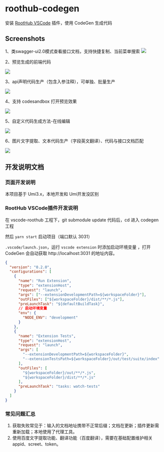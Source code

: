 # roothub-codegen

安装 [RootHub VSCode](https://marketplace.visualstudio.com/items?itemName=giscafer.roothub) 插件，使用 CodeGen 生成代码

## Screenshots

1、类swagger-ui2.0模式查看接口文档，支持快捷复制、当前菜单搜索
![](./screenshots/image1.jpg)

2、预览生成的前端代码

![](./screenshots/image2.jpg)

3、api声明代码生产（包含入参注释），可单独、批量生产

![](./screenshots/image3.jpg)

4、支持 codesandbox 打开预览效果

![](./screenshots/image4.png)

5、自定义代码生成方法-在线编辑

![](./screenshots/image5.jpg)

6、图片文字提取、文本代码生产（字段英文翻译）、代码与接口文档匹配

![](./screenshots/image6.jpg)


## 开发说明文档

### 页面开发说明

本项目基于 Umi3.x，本地开发和 Umi开发没区别

### RootHub VSCode插件开发说明

在 vscode-roothub 工程下，git submodule update 代码后，cd 进入 codegen 工程

然后 `yarn start` 启动项目（端口默认 3031）

`.vscode/launch.json`，运行 `vscode extension` 时添加启动环境变量 ，打开 CodeGen 会自动获取 http://localhost:3031 的地址内容。

```json
{
  "version": "0.2.0",
  "configurations": [
    {
      "name": "Run Extension",
      "type": "extensionHost",
      "request": "launch",
      "args": ["--extensionDevelopmentPath=${workspaceFolder}"],
      "outFiles": ["${workspaceFolder}/dist/**/*.js"],
      "preLaunchTask": "${defaultBuildTask}",
      // 启动环境变量
      "env": {
        "NODE_ENV": "development"
      }
    },
    {
      "name": "Extension Tests",
      "type": "extensionHost",
      "request": "launch",
      "args": [
        "--extensionDevelopmentPath=${workspaceFolder}",
        "--extensionTestsPath=${workspaceFolder}/out/test/suite/index"
      ],
      "outFiles": [
        "${workspaceFolder}/out/**/*.js",
        "${workspaceFolder}/dist/**/*.js"
      ],
      "preLaunchTask": "tasks: watch-tests"
    }
  ]
}
```

### 常见问题汇总

1. 获取失败常见于：输入的文档地址携带不正常后缀；文档在更新；插件更新需重新加载；本地使用了代理工具。
2. 使用百度文字提取功能、翻译功能（百度翻译），需要在基础配置维护相关appid、screet、token。
